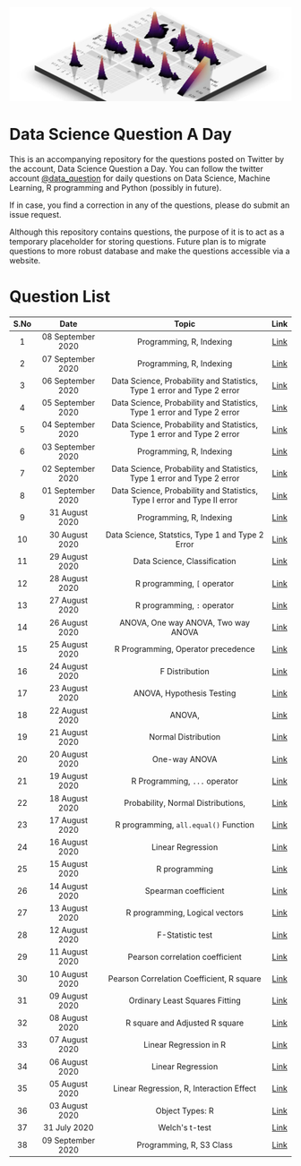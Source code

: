 ![](logo.png)
# Data Science Question A Day

This is an accompanying repository for the questions posted on Twitter by the account, Data Science Question a Day. You can follow the twitter account [@data_question](https://twitter.com/data_question) for daily questions on Data Science, Machine Learning, R programming and Python (possibly in future).

If in case, you find a correction in any of the questions, please do submit an issue request.

Although this repository contains questions, the purpose of it is to act as a temporary placeholder for storing questions. Future plan is to migrate questions to more robust database and make the questions accessible via a website.

# Question List

|S.No|Date|Topic|Link|
|:---:|:---:|:---:|:---:|
|1|08 September 2020|Programming,  R,  Indexing|[Link](./questions/q_08092020.md)|
|2|07 September 2020|Programming,  R,  Indexing|[Link](./questions/q_07092020.md)|
|3|06 September 2020|Data Science,  Probability and Statistics,  Type 1 error and Type 2 error|[Link](./questions/q_06092020.md)|
|4|05 September 2020|Data Science,  Probability and Statistics,  Type 1 error and Type 2 error|[Link](./questions/q_05092020.md)|
|5|04 September 2020|Data Science,  Probability and Statistics,  Type 1 error and Type 2 error|[Link](./questions/q_04092020.md)|
|6|03 September 2020|Programming,  R,  Indexing|[Link](./questions/q_03092020.md)|
|7|02 September 2020|Data Science,  Probability and Statistics,  Type 1 error and Type 2 error|[Link](./questions/q_02092020.md)|
|8|01 September 2020|Data Science,  Probability and Statistics,  Type I error and Type II error|[Link](./questions/q_01092020.md)|
|9|31 August 2020|Programming,  R,  Indexing|[Link](./questions/q_31082020.md)|
|10|30 August 2020|Data Science,  Statstics,  Type 1 and Type 2 Error|[Link](./questions/q_30082020.md)|
|11|29 August 2020|Data Science,  Classification|[Link](./questions/q_29082020.md)|
|12|28 August 2020|R programming,  `[` operator|[Link](./questions/q_28082020.md)|
|13|27 August 2020|R programming,  `:` operator|[Link](./questions/q_27082020.md)|
|14|26 August 2020|ANOVA,  One way ANOVA,  Two way ANOVA|[Link](./questions/q_26082020.md)|
|15|25 August 2020|R Programming,  Operator precedence|[Link](./questions/q_25082020.md)|
|16|24 August 2020|F Distribution|[Link](./questions/q_24082020.md)|
|17|23 August 2020|ANOVA,  Hypothesis Testing|[Link](./questions/q_23082020.md)|
|18|22 August 2020|ANOVA, 	|[Link](./questions/q_22082020.md)|
|19|21 August 2020|Normal Distribution|[Link](./questions/q_21082020.md)|
|20|20 August 2020|One-way ANOVA|[Link](./questions/q_20082020.md)|
|21|19 August 2020|R Programming,  `...` operator|[Link](./questions/q_19082020.md)|
|22|18 August 2020|Probability,  Normal Distributions, 	|[Link](./questions/q_18082020.md)|
|23|17 August 2020|R programming,  `all.equal()` Function|[Link](./questions/q_17082020.md)|
|24|16 August 2020|Linear Regression|[Link](./questions/q_16082020.md)|
|25|15 August 2020|R programming|[Link](./questions/q_15082020.md)|
|26|14 August 2020|Spearman coefficient|[Link](./questions/q_14082020.md)|
|27|13 August 2020|R programming,  Logical vectors|[Link](./questions/q_13082020.md)|
|28|12 August 2020|F-Statistic test|[Link](./questions/q_12082020.md)|
|29|11 August 2020|Pearson correlation coefficient|[Link](./questions/q_11082020.md)|
|30|10 August 2020|Pearson Correlation Coefficient,  R square|[Link](./questions/q_10082020.md)|
|31|09 August 2020|Ordinary Least Squares Fitting|[Link](./questions/q_09082020.md)|
|32|08 August 2020|R square and Adjusted R square|[Link](./questions/q_08082020.md)|
|33|07 August 2020|Linear Regression in R|[Link](./questions/q_07082020.md)|
|34|06 August 2020|Linear Regression|[Link](./questions/q_06082020.md)|
|35|05 August 2020|Linear Regression,  R,  Interaction Effect|[Link](./questions/q_05082020.md)|
|36|03 August 2020|Object Types: R|[Link](./questions/q_03082020.md)|
|37|31 July 2020|Welch's t-test|[Link](./questions/q_31072020.md)|
|38|09 September 2020|Programming,  R,  S3 Class|[Link](./questions/q_09092020.md)|
